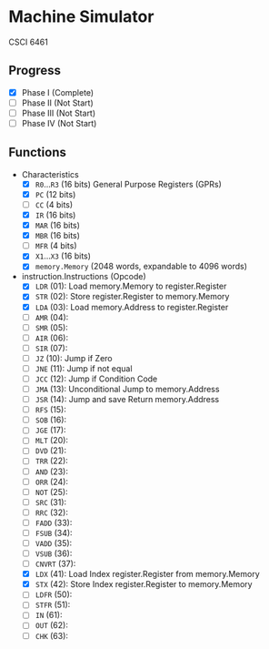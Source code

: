 # Machine Simulator
CSCI 6461

## Progress
- [x] Phase I (Complete)
- [ ] Phase II (Not Start)
- [ ] Phase III (Not Start)
- [ ] Phase IV (Not Start)

## Functions
- Characteristics
    - [x] `R0`...`R3` (16 bits) General Purpose Registers (GPRs)
    - [x] `PC` (12 bits)
    - [ ] `CC` (4 bits)
    - [x] `IR` (16 bits)
    - [x] `MAR` (16 bits)
    - [x] `MBR` (16 bits)
    - [ ] `MFR` (4 bits)
    - [x] `X1`...`X3` (16 bits) 
    - [x] `memory.Memory` (2048 words, expandable to 4096 words)
- instruction.Instructions (Opcode)
    - [x] `LDR` (01): Load memory.Memory to register.Register
    - [x] `STR` (02): Store register.Register to memory.Memory
    - [x] `LDA` (03): Load memory.Address to register.Register
    - [ ] `AMR` (04):
    - [ ] `SMR` (05):
    - [ ] `AIR` (06):
    - [ ] `SIR` (07):
    - [ ] `JZ` (10): Jump if Zero
    - [ ] `JNE` (11): Jump if not equal
    - [ ] `JCC` (12): Jump if Condition Code
    - [ ] `JMA` (13): Unconditional Jump to memory.Address
    - [ ] `JSR` (14): Jump and save Return memory.Address
    - [ ] `RFS` (15): 
    - [ ] `SOB` (16):
    - [ ] `JGE` (17):
    - [ ] `MLT` (20):
    - [ ] `DVD` (21):
    - [ ] `TRR` (22):
    - [ ] `AND` (23):
    - [ ] `ORR` (24):
    - [ ] `NOT` (25):
    - [ ] `SRC` (31):
    - [ ] `RRC` (32):
    - [ ] `FADD` (33):
    - [ ] `FSUB` (34):
    - [ ] `VADD` (35):
    - [ ] `VSUB` (36):
    - [ ] `CNVRT` (37):
    - [x] `LDX` (41): Load Index register.Register from memory.Memory
    - [x] `STX` (42): Store Index register.Register to memory.Memory
    - [ ] `LDFR` (50):
    - [ ] `STFR` (51):
    - [ ] `IN` (61):
    - [ ] `OUT` (62):
    - [ ] `CHK` (63):
